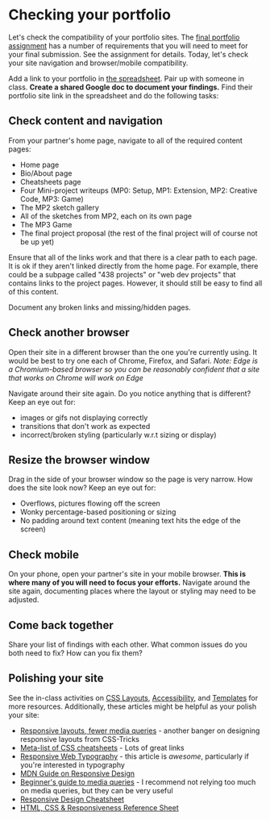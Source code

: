 # Checking your portfolio

Let's check the compatibility of your portfolio sites. The
[final portfolio assignment](/assignments/portfolio.md) has a number of
requirements that you will need to meet for your final submission. See the
assignment for details. Today, let's check your site navigation and
browser/mobile compatibility.

Add a link to your portfolio in
[the spreadsheet](https://docs.google.com/spreadsheets/d/10H_dDWgXRlT_YO45uZy9vwmICFDfal3P1pd7ZQqp980/edit?usp=sharing).
Pair up with someone in class. **Create a shared Google doc to document your
findings.** Find their portfolio site link in the spreadsheet and do the
following tasks:

## Check content and navigation

From your partner's home page, navigate to all of the required content pages:

- Home page
- Bio/About page
- Cheatsheets page
- Four Mini-project writeups (MP0: Setup, MP1: Extension, MP2: Creative Code,
  MP3: Game)
- The MP2 sketch gallery
- All of the sketches from MP2, each on its own page
- The MP3 Game
- The final project proposal (the rest of the final project will of course not
  be up yet)

Ensure that all of the links work and that there is a clear path to each page.
It is ok if they aren't linked directly from the home page. For example, there
could be a subpage called "438 projects" or "web dev projects" that contains
links to the project pages. However, it should still be easy to find all of this
content.

Document any broken links and missing/hidden pages.

## Check another browser

Open their site in a different browser than the one you're currently using. It
would be best to try one each of Chrome, Firefox, and Safari. _Note: Edge is a
Chromium-based browser so you can be reasonably confident that a site that works
on Chrome will work on Edge_

Navigate around their site again. Do you notice anything that is different? Keep
an eye out for:

- images or gifs not displaying correctly
- transitions that don't work as expected
- incorrect/broken styling (particularly w.r.t sizing or display)

## Resize the browser window

Drag in the side of your browser window so the page is very narrow. How does the
site look now? Keep an eye out for:

- Overflows, pictures flowing off the screen
- Wonky percentage-based positioning or sizing
- No padding around text content (meaning text hits the edge of the screen)

## Check mobile

On your phone, open your partner's site in your mobile browser. **This is where
many of you will need to focus your efforts.** Navigate around the site again,
documenting places where the layout or styling may need to be adjusted.

## Come back together

Share your list of findings with each other. What common issues do you both need
to fix? How can you fix them?

## Polishing your site

See the in-class activities on [CSS Layouts](03_css_layouts.md),
[Accessibility](04_accessibility.md), and [Templates](07_templates.md) for more
resources. Additionally, these articles might be helpful as your polish your
site:

- [Responsive layouts, fewer media queries](https://css-tricks.com/responsive-layouts-fewer-media-queries/) -
  another banger on designing responsive layouts from CSS-Tricks
- [Meta-list of CSS cheatsheets](https://speckyboy.com/css-cheatsheets-resources-guides/) -
  Lots of great links
- [Responsive Web Typography](https://zellwk.com/blog/responsive-typography/) -
  this article is _awesome_, particularly if you're interested in typography
- [MDN Guide on Responsive Design](https://developer.mozilla.org/en-US/docs/Learn/CSS/CSS_layout/Responsive_Design)
- [Beginner's guide to media queries](https://developer.mozilla.org/en-US/docs/Learn/CSS/CSS_layout/Media_queries) -
  I recommend not relying too much on media queries, but they can be very useful
- [Responsive Design Cheatsheet](http://codecademy.com/learn/learn-responsive-design/modules/learn-responsive-design-module/cheatsheet)
- [HTML, CSS & Responsiveness Reference Sheet](https://dev.to/zinox9/html-css-responsiveness-reference-sheet-45i3)
